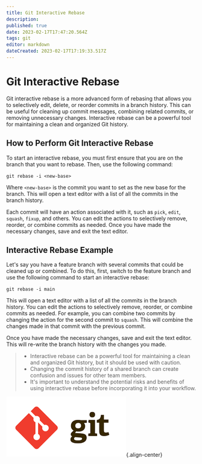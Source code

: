 ```yaml
---
title: Git Interactive Rebase
description: 
published: true
date: 2023-02-17T17:47:20.564Z
tags: git
editor: markdown
dateCreated: 2023-02-17T17:19:33.517Z
---
```


# Git Interactive Rebase

Git interactive rebase is a more advanced form of rebasing that allows you to selectively edit, delete, or reorder commits in a branch history. This can be useful for cleaning up commit messages, combining related commits, or removing unnecessary changes. Interactive rebase can be a powerful tool for maintaining a clean and organized Git history.

## How to Perform Git Interactive Rebase

To start an interactive rebase, you must first ensure that you are on the branch that you want to rebase. Then, use the following command:

```
git rebase -i <new-base>
```

Where `<new-base>` is the commit you want to set as the new base for the branch. This will open a text editor with a list of all the commits in the branch history.

Each commit will have an action associated with it, such as `pick`, `edit`, `squash`, `fixup`, and others. You can edit the actions to selectively remove, reorder, or combine commits as needed. Once you have made the necessary changes, save and exit the text editor.

## Interactive Rebase Example

Let's say you have a feature branch with several commits that could be cleaned up or combined. To do this, first, switch to the feature branch and use the following command to start an interactive rebase:

```
git rebase -i main
```

This will open a text editor with a list of all the commits in the branch history. You can edit the actions to selectively remove, reorder, or combine commits as needed. For example, you can combine two commits by changing the action for the second commit to `squash`. This will combine the changes made in that commit with the previous commit.

Once you have made the necessary changes, save and exit the text editor. This will re-write the branch history with the changes you made.

> - Interactive rebase can be a powerful tool for maintaining a clean and organized Git history, but it should be used with caution.
> - Changing the commit history of a shared branch can create confusion and issues for other team members.
> - It's important to understand the potential risks and benefits of using interactive rebase before incorporating it into your workflow.

![git-logo.png](/git-logo.png){.align-center}